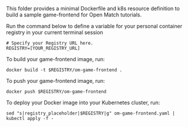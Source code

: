 This folder provides a minimal Dockerfile and k8s resource definition to build a sample game-frontend for Open Match tutorials.

Run the command below to define a variable for your personal container registry in your current terminal session
```
# Specify your Registry URL here.
REGISTRY=[YOUR_REGISTRY_URL]
```

To build your game-frontend image, run:
```
docker build -t $REGISTRY/om-game-frontend .
```

To push your game-frontend image, run:
```
docker push $REGISTRY/om-game-frontend
```

To deploy your Docker image into your Kubernetes cluster, run:
```
sed "s|registry_placeholder|$REGISTRY|g" om-game-frontend.yaml | kubectl apply -f -
```
